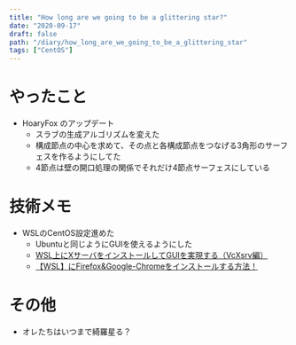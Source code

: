 ```yaml
---
title: "How long are we going to be a glittering star?"
date: "2020-09-17"
draft: false
path: "/diary/how_long_are_we_going_to_be_a_glittering_star"
tags: ["CentOS"]
---
```


# やったこと

+ HoaryFox のアップデート
  + スラブの生成アルゴリズムを変えた
  + 構成節点の中心を求めて、その点と各構成節点をつなげる3角形のサーフェスを作るようにしてた
  + 4節点は壁の開口処理の関係でそれだけ4節点サーフェスにしている

# 技術メモ

+ WSLのCentOS設定進めた
  + Ubuntuと同じようにGUIを使えるようにした
  + [WSL上にXサーバをインストールしてGUIを実現する（VcXsrv編）](https://www.atmarkit.co.jp/ait/articles/1812/06/news040.html)
  + [【WSL】にFirefox&Google-Chromeをインストールする方法！](https://nakomii.hatenablog.com/entry/wsl_ubuntu)

# その他

+ オレたちはいつまで綺羅星る？
